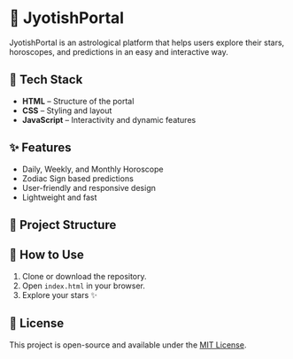 # 🌌 JyotishPortal

JyotishPortal is an astrological platform that helps users explore their stars, horoscopes, and predictions in an easy and interactive way.  

## 🚀 Tech Stack
- **HTML** – Structure of the portal  
- **CSS** – Styling and layout  
- **JavaScript** – Interactivity and dynamic features  

## ✨ Features
- Daily, Weekly, and Monthly Horoscope  
- Zodiac Sign based predictions  
- User-friendly and responsive design  
- Lightweight and fast  

## 📂 Project Structure
## 🔧 How to Use
1. Clone or download the repository.  
2. Open `index.html` in your browser.  
3. Explore your stars ✨  

## 📜 License
This project is open-source and available under the [MIT License](LICENSE).
